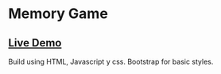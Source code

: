 # Memory Game

## [Live Demo](https://alfred021.github.io/Memotest/)  
 Build using HTML, Javascript y css. Bootstrap for basic styles.
